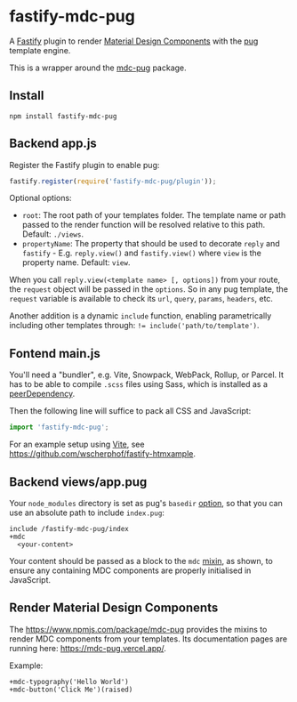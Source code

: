 # fastify-mdc-pug

A [Fastify](https://www.fastify.io) plugin to render [Material Design
Components](https://github.com/material-components/material-components-web) with
the [pug](https://pugjs.org) template engine.

This is a wrapper around the [mdc-pug](https://www.npmjs.com/package/mdc-pug)
package.

## Install

```shell
npm install fastify-mdc-pug
```

## Backend app.js

Register the Fastify plugin to enable pug:

```js
fastify.register(require('fastify-mdc-pug/plugin'));
```

Optional options:

- `root`: The root path of your templates folder. The template name or path
  passed to the render function will be resolved relative to this path. Default:
  `./views`.
- `propertyName`: The property that should be used to decorate `reply` and
  `fastify` - E.g. `reply.view()` and `fastify.view()` where `view` is the
  property name. Default: `view`.

When you call `reply.view(<template name> [, options])` from your route, the
`request` object will be passed in the `options`. So in any pug template, the
`request` variable is available to check its `url`, `query`, `params`,
`headers`, etc.

Another addition is a dynamic `include` function, enabling parametrically
including other templates through: `!= include('path/to/template')`.

## Fontend main.js

You'll need a "bundler", e.g. Vite, Snowpack, WebPack, Rollup, or Parcel. It has
to be able to compile `.scss` files using Sass, which is installed as a
[peerDependency](https://docs.npmjs.com/cli/v8/configuring-npm/package-json#peerdependencies).

Then the following line will suffice to pack all CSS and JavaScript:

```js
import 'fastify-mdc-pug';
```

For an example setup using [Vite](https://vitejs.dev), see
https://github.com/wscherphof/fastify-htmxample.

## Backend views/app.pug

Your `node_modules` directory is set as pug's `basedir`
[option](https://pugjs.org/api/reference.html), so that you can use an absolute
path to include `index.pug`:

```pug
include /fastify-mdc-pug/index
+mdc
  <your-content>
```

Your content should be passed as a block to the `mdc`
[mixin](https://pugjs.org/language/mixins.html), as shown, to ensure any
containing MDC components are properly initialised in JavaScript.

## Render Material Design Components

The https://www.npmjs.com/package/mdc-pug provides the mixins to render MDC
components from your templates. Its documentation pages are running here:
https://mdc-pug.vercel.app/.

Example:

```pug
+mdc-typography('Hello World')
+mdc-button('Click Me')(raised)
```
